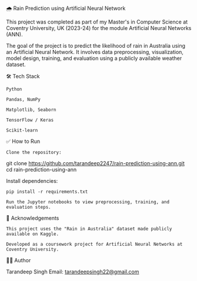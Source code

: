 🌧️ Rain Prediction using Artificial Neural Network

This project was completed as part of my Master's in Computer Science at Coventry University, UK (2023-24) for the module Artificial Neural Networks (ANN).

The goal of the project is to predict the likelihood of rain in Australia using an Artificial Neural Network. It involves data preprocessing, visualization, model design, training, and evaluation using a publicly available weather dataset.


🛠️ Tech Stack

    Python

    Pandas, NumPy

    Matplotlib, Seaborn

    TensorFlow / Keras

    Scikit-learn


✅ How to Run

    Clone the repository:

git clone https://github.com/tarandeep2247/rain-prediction-using-ann.git
cd rain-prediction-using-ann

Install dependencies:

    pip install -r requirements.txt

    Run the Jupyter notebooks to view preprocessing, training, and evaluation steps.

📌 Acknowledgements

    This project uses the "Rain in Australia" dataset made publicly available on Kaggle.

    Developed as a coursework project for Artificial Neural Networks at Coventry University.

🙋‍♂️ Author

Tarandeep Singh
Email: tarandeepsingh22@gmail.com
